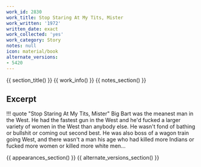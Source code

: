 ```yaml
---
work_id: 2830
work_title: Stop Staring At My Tits, Mister
work_written: '1972'
written_date: exact
work_collected: 'yes'
work_category: Story
notes: null
icon: material/book
alternate_versions:
- 5420
---
```


{{ section_title() }}
{{ work_info() }}
{{ notes_section() }}
## Excerpt
!!! quote "Stop Staring At My Tits, Mister"
    Big Bart was the meanest man in the West. He had the fastest gun in the West and he'd fucked a larger variety of women in the West than anybody else. He wasn't fond of bathing or bullshit or coming out second best. He was also boss of a wagon train going West, and there wasn't a man his age who had killed more Indians or fucked more women or killed more white men...

{{ appearances_section() }}
{{ alternate_versions_section() }}